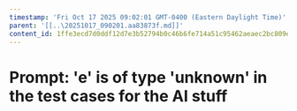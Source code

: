 ```yaml
---
timestamp: 'Fri Oct 17 2025 09:02:01 GMT-0400 (Eastern Daylight Time)'
parent: '[[..\20251017_090201.aa83873f.md]]'
content_id: 1ffe3ecd7d0ddf12d7e3b52794b0c46b6fe714a51c95462aeaec2bc809e690b0
---
```


# Prompt: 'e' is of type 'unknown' in the test cases for the AI stuff
